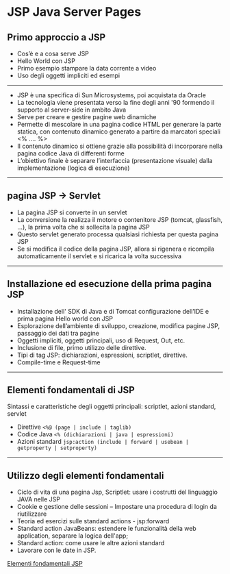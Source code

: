 # JSP Java Server Pages

## Primo approccio a JSP

* Cos’è e a cosa serve JSP
* Hello World con JSP
* Primo esempio stampare la data corrente a video
* Uso degli oggetti impliciti ed esempi

---

* JSP è una specifica di Sun Microsystems, poi acquistata da Oracle
* La tecnologia viene presentata verso la fine degli anni '90 formendo il supporto al server-side in ambito Java
* Serve per creare e gestire pagine web dinamiche
* Permette di mescolare in una pagina codice HTML per generare la parte statica, con contenuto dinamico generato a partire da marcatori speciali <% .... %>
* Il contenuto dinamico si ottiene grazie alla possibilità di incorporare nella pagina codice Java di differenti forme
* L’obiettivo finale è separare l’interfaccia (presentazione visuale) dalla implementazione (logica di esecuzione)

---
## pagina JSP -> Servlet

* La pagina JSP si converte in un servlet
* La conversione la realizza il motore o contenitore JSP (tomcat, glassfish, ...), la prima volta che si sollecita la pagina JSP
* Questo servlet generato processa qualsiasi richiesta per questa pagina JSP
* Se si modifica il codice della pagina JSP, allora si rigenera e ricompila automaticamente il servlet e si ricarica la volta successiva

---
## Installazione ed esecuzione della prima pagina JSP

* Installazione dell' SDK di Java e di Tomcat configurazione dell’IDE e prima pagina Hello world con JSP
* Esplorazione dell’ambiente di sviluppo, creazione, modifica pagine JSP, passaggio dei dati tra pagine
* Oggetti impliciti, oggetti principali, uso di Request, Out, etc.
* Inclusione di file, primo utilizzo delle direttive.
* Tipi di tag JSP: dichiarazioni, espressioni, scriptlet, direttive.
* Compile-time e Request-time

---
## Elementi fondamentali di JSP 

Sintassi e caratteristiche degli oggetti principali: scriptlet, azioni standard, servlet

* Direttive `<%@ (page | include | taglib)`
* Codice Java `<% (dichiarazioni | java | espressioni)`
* Azioni standard `jsp:action (include | forward | usebean | getproperty | setproperty)`

---

## Utilizzo degli elementi fondamentali

* Ciclo di vita di una pagina Jsp, Scriptlet: usare i costrutti del linguaggio JAVA nelle JSP
* Cookie e gestione delle sessioni – Impostare una procedura di login da riutilizzare
* Teoria ed esercizi sulle standard actions - jsp:forward
* Standard action JavaBeans: estendere le funzionalità della web application, separare la logica dell'app;
* Standard action: come usare le altre azioni standard
* Lavorare con le date in JSP.

[Elementi fondamentali JSP](./053_JSP_Fondamenti.md)